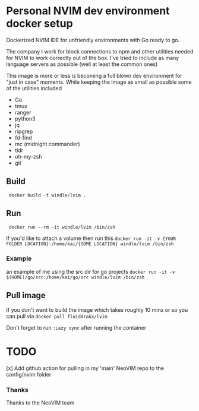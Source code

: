 # Personal NVIM dev environment docker setup #

Dockerized NVIM IDE for unfriendly environments with Go ready to go.

The company I work for block connections to npm and other utilities needed for
NVIM to work correctly out of the box. I've tried to include as many language servers
as possible (well at least the common ones)

This image is more or less is becoming a full blown dev environment for "just in case" moments.
While keeping the image as small as possible some of the utilities included

* Go
* tmux
* ranger
* python3
* jq
* ripgrep
* fd-find
* mc (midnight commander)
* tldr
* oh-my-zsh
* git


## Build ##
` docker build -t windle/lvim .`

## Run ##
` docker run --rm -it windle/lvim /bin/zsh`

If you'd like to attach a volume then run this
`docker run -it -v {YOUR FOLDER LOCATION}:/home/kai/{SOME LOCATION} windle/lvim /bin/zsh`

### Example ###
an example of me using the src dir for go projects
`docker run -it -v $(HOME)/go/src:/home/kai/go/src windle/lvim /bin/zsh`

## Pull image ##
If you don't want to build the image which takes roughly 10 mins or so you can pull via `docker pull fluiddrakx/lvim`

Don't forget to run `:Lazy sync` after running the container

# TODO #
[x] Add github action for pulling in my 'main' NeoVIM repo to the config/nvim folder

### Thanks ###
Thanks to the NeoVIM team
